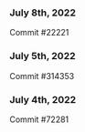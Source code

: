### July 8th, 2022

Commit #22221

### July 5th, 2022

Commit #314353


### July 4th, 2022

Commit #72281
